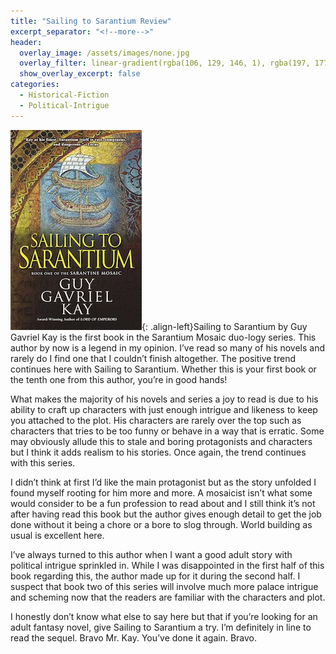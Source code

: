 ```yaml
---
title: "Sailing to Sarantium Review"
excerpt_separator: "<!--more-->"
header:
  overlay_image: /assets/images/none.jpg
  overlay_filter: linear-gradient(rgba(106, 129, 146, 1), rgba(197, 177, 83, 1))
  show_overlay_excerpt: false
categories:
  - Historical-Fiction
  - Political-Intrigue
---
```

![sailing-sarantium-cover](/assets/images/sailing-sarantium.jpg){: .align-left}Sailing to Sarantium by Guy Gavriel Kay is the first book in the Sarantium Mosaic duo-logy series. This author by now is a legend in my opinion. I’ve read so many of his novels and rarely do I find one that I couldn’t finish altogether. The positive trend continues here with Sailing to Sarantium. Whether this is your first book or the tenth one from this author, you’re in good hands!

What makes the majority of his novels and series a joy to read is due to his ability to craft up characters with just enough intrigue and likeness to keep you attached to the plot. His characters are rarely over the top such as characters that tries to be too funny or behave in a way that is erratic. Some may obviously allude this to stale and boring protagonists and characters but I think it adds realism to his stories. Once again, the trend continues with this series.

I didn’t think at first I’d like the main protagonist but as the story unfolded I found myself rooting for him more and more. A mosaicist isn’t what some would consider to be a fun profession to read about and I still think it’s not after having read this book but the author gives enough detail to get the job done without it being a chore or a bore to slog through. World building as usual is excellent here.

I’ve always turned to this author when I want a good adult story with political intrigue sprinkled in. While I was disappointed in the first half of this book regarding this, the author made up for it during the second half. I suspect that book two of this series will involve much more palace intrigue and scheming now that the readers are familiar with the characters and plot.

I honestly don’t know what else to say here but that if you’re looking for an adult fantasy novel, give Sailing to Sarantium a try. I’m definitely in line to read the sequel. Bravo Mr. Kay. You’ve done it again. Bravo.